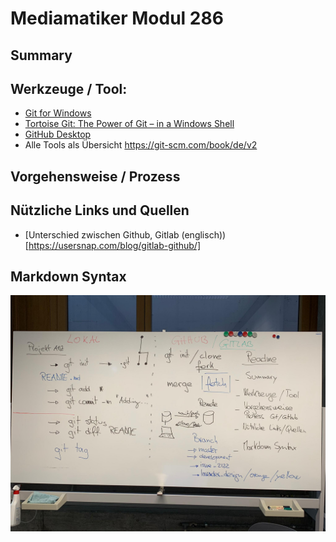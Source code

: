 # Mediamatiker Modul 286

## Summary

## Werkzeuge / Tool: 

* [Git for Windows](https://git-scm.com/download/win)
* [Tortoise Git: The Power of Git – in a Windows Shell](https://tortoisegit.org/)
* [GitHub Desktop](https://desktop.github.com/)
* Alle Tools als Übersicht  https://git-scm.com/book/de/v2

## Vorgehensweise / Prozess

## Nützliche Links und Quellen

* [Unterschied zwischen Github, Gitlab (englisch))[https://usersnap.com/blog/gitlab-github/]

## Markdown Syntax


![Übersicht Wandtafel](./assets/images/wandtafel_zusammenfassung_git_github.jpeg)

